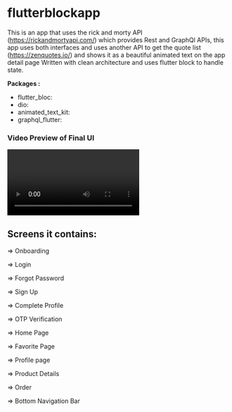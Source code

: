 # flutterblockapp

This is an app that uses the rick and morty API (https://rickandmortyapi.com/) which provides Rest and GraphQl APIs, this app uses both interfaces and uses another API to get the quote list (https://zenquotes.io/) and shows it as a beautiful animated text on the app detail page Written with clean architecture and uses flutter block to handle state.

**Packages :**
   
- flutter_bloc: 
- dio: 
- animated_text_kit: 
- graphql_flutter:


### Video Preview of Final UI

![Preview](/rick&morty_app.mp4)

## Screens it contains:

=> Onboarding

=> Login

=> Forgot Password

=> Sign Up

=> Complete Profile

=> OTP Verification

=> Home Page

=> Favorite Page

=> Profile  page

=> Product Details

=> Order

=> Bottom Navigation Bar 



